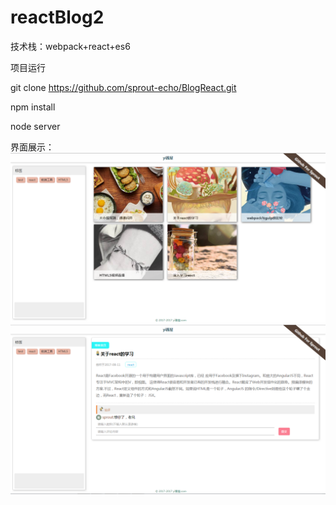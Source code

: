 # reactBlog2

技术栈：webpack+react+es6

项目运行

git clone https://github.com/sprout-echo/BlogReact.git

npm install

node server


界面展示：
![](https://github.com/sprout-echo/BlogReact/blob/master/src/img/2017-08-31_134014.png)
![](https://github.com/sprout-echo/BlogReact/blob/master/src/img/2017-08-31_134032.png)
